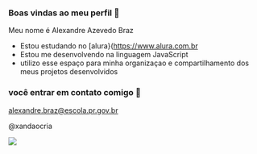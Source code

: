 ### Boas vindas ao meu perfil 💙

Meu nome é Alexandre Azevedo Braz

- Estou estudando no [alura}(https://www.alura.com.br
- Estou me desenvolvendo na linguagem JavaScript
- utilizo esse espaço para minha organizaçao e compartilhamento dos meus projetos desenvolvidos

### você entrar em contato comigo 📧

alexandre.braz@escola.pr.gov.br

@xandaocria

![](https://media.tenor.com/i4w-_1CYPMcAAAAC/thats-not-how-this-works.gif)
